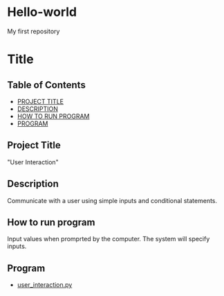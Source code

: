 # Hello-world
My first repository

# Title

## Table of Contents

- [PROJECT TITLE](#Project-Title)
- [DESCRIPTION](#Description)
- [HOW TO RUN PROGRAM](#How-to-run-program)
- [PROGRAM](#Program)

## Project Title

"User Interaction"

## Description

Communicate with a user using simple inputs and conditional statements.

## How to run program

Input values when promprted by the computer. The system will specify inputs.

## Program

- [user_interaction.py](User-Interaction)
